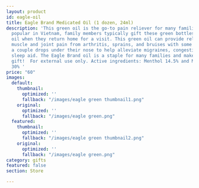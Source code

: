 ```yaml
---
layout: product
id: eagle-oil
title: Eagle Brand Medicated Oil (1 dozen, 24ml)
description: 'This green oil is the go-to pain reliever for many families. Especially
  popular in Vietnam, family members typically gift these green bottles of medicated
  oil when they return home for a visit. This green oil can provide relief for minor
  muscle and joint pain from arthritis, sprains, and bruises with some customers putting
  a couple drops under their nose to help alleviate migraines, congestion, or as a
  sleep aid. The Eagle Brand oil is a staple for many families and make for a great
  gift!  For external use only. Active ingredients: Menthol 14.5% and Methyl Salicytate
  30% '
price: "60"
images:
  default:
    thumbnail:
      optimized: ''
      fallback: "/images/eagle green thumbnail1.png"
    original:
      optimized: ''
      fallback: "/images/eagle green.png"
  featured:
    thumbnail:
      optimized: ''
      fallback: "/images/eagle green thumbnail2.png"
    original:
      optimized: ''
      fallback: "/images/eagle green.png"
category: gifts
featured: false
section: Store

---
```

